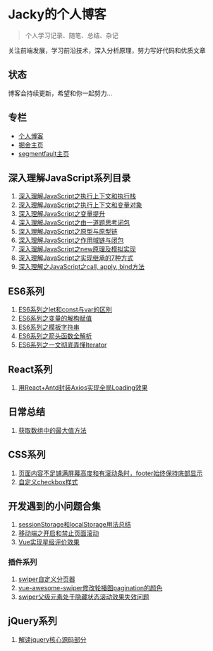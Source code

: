 # Jacky的个人博客

> 个人学习记录、随笔、总结、杂记

关注前端发展，学习前沿技术，深入分析原理，努力写好代码和优质文章

## 状态

博客会持续更新，希望和你一起努力...

## 专栏

* [个人博客](https://jacky-summer.github.io/)
* [掘金主页](https://juejin.im/user/5d77c17bf265da03c61e7c24)
* [segmentfault主页](https://segmentfault.com/u/jackysummer/articles)

## 深入理解JavaScript系列目录

1. [深入理解JavaScript之执行上下文和执行栈](https://github.com/Jacky-Summer/personal-blog/blob/master/%E6%B7%B1%E5%85%A5%E7%90%86%E8%A7%A3JavaScript%E7%B3%BB%E5%88%97/%E6%B7%B1%E5%85%A5%E7%90%86%E8%A7%A3JavaScript%E4%B9%8B%E6%89%A7%E8%A1%8C%E4%B8%8A%E4%B8%8B%E6%96%87%E5%92%8C%E6%89%A7%E8%A1%8C%E6%A0%88.md)
2. [深入理解JavaScript之执行上下文和变量对象](https://github.com/Jacky-Summer/personal-blog/blob/master/%E6%B7%B1%E5%85%A5%E7%90%86%E8%A7%A3JavaScript%E7%B3%BB%E5%88%97/%E6%B7%B1%E5%85%A5%E7%90%86%E8%A7%A3JavaScript%E4%B9%8B%E6%89%A7%E8%A1%8C%E4%B8%8A%E4%B8%8B%E6%96%87%E5%92%8C%E5%8F%98%E9%87%8F%E5%AF%B9%E8%B1%A1.md)
3. [深入理解JavaScript之变量提升](https://github.com/Jacky-Summer/personal-blog/blob/master/%E6%B7%B1%E5%85%A5%E7%90%86%E8%A7%A3JavaScript%E7%B3%BB%E5%88%97/%E6%B7%B1%E5%85%A5%E7%90%86%E8%A7%A3JavaScript%E4%B9%8B%E5%8F%98%E9%87%8F%E6%8F%90%E5%8D%87.md)
4. [深入理解JavaScript之由一道题思考闭包](https://github.com/Jacky-Summer/personal-blog/blob/master/%E6%B7%B1%E5%85%A5%E7%90%86%E8%A7%A3JavaScript%E7%B3%BB%E5%88%97/%E6%B7%B1%E5%85%A5%E7%90%86%E8%A7%A3JavaScript%E4%B9%8B%E7%94%B1%E4%B8%80%E9%81%93%E9%A2%98%E6%80%9D%E8%80%83%E9%97%AD%E5%8C%85.md)
5. [深入理解JavaScript之原型与原型链](https://github.com/Jacky-Summer/personal-blog/blob/master/%E6%B7%B1%E5%85%A5%E7%90%86%E8%A7%A3JavaScript%E7%B3%BB%E5%88%97/%E6%B7%B1%E5%85%A5%E7%90%86%E8%A7%A3JavaScript%E4%B9%8B%E5%8E%9F%E5%9E%8B%E4%B8%8E%E5%8E%9F%E5%9E%8B%E9%93%BE.md)
6. [深入理解JavaScript之作用域链与闭包](https://github.com/Jacky-Summer/personal-blog/blob/master/%E6%B7%B1%E5%85%A5%E7%90%86%E8%A7%A3JavaScript%E7%B3%BB%E5%88%97/%E6%B7%B1%E5%85%A5%E7%90%86%E8%A7%A3JavaScript%E4%B9%8B%E4%BD%9C%E7%94%A8%E5%9F%9F%E9%93%BE%E4%B8%8E%E9%97%AD%E5%8C%85.md)
7. [深入理解JavaScript之new原理及模拟实现](https://github.com/Jacky-Summer/personal-blog/blob/master/%E6%B7%B1%E5%85%A5%E7%90%86%E8%A7%A3JavaScript%E7%B3%BB%E5%88%97/%E6%B7%B1%E5%85%A5%E7%90%86%E8%A7%A3JavaScript%E4%B9%8B%20new%20%E5%8E%9F%E7%90%86%E5%8F%8A%E6%A8%A1%E6%8B%9F%E5%AE%9E%E7%8E%B0.md)
8. [深入理解JavaScript之实现继承的7种方式](https://github.com/Jacky-Summer/personal-blog/blob/master/%E6%B7%B1%E5%85%A5%E7%90%86%E8%A7%A3JavaScript%E7%B3%BB%E5%88%97/%E6%B7%B1%E5%85%A5%E7%90%86%E8%A7%A3JavaScript%E4%B9%8B%E5%AE%9E%E7%8E%B0%E7%BB%A7%E6%89%BF%E7%9A%847%E7%A7%8D%E6%96%B9%E5%BC%8F.md)
9. [深入理解之JavaScript之call, apply, bind方法](https://github.com/Jacky-Summer/personal-blog/blob/master/%E6%B7%B1%E5%85%A5%E7%90%86%E8%A7%A3JavaScript%E7%B3%BB%E5%88%97/%E6%B7%B1%E5%85%A5%E7%90%86%E8%A7%A3%E4%B9%8BJavaScript%E4%B9%8Bcall%2C%20apply%2C%20bind%E6%96%B9%E6%B3%95.md)

## ES6系列

1. [ES6系列之let和const与var的区别](https://github.com/Jacky-Summer/personal-blog/blob/master/ES6%E7%B3%BB%E5%88%97/ES6%E7%B3%BB%E5%88%97%E4%B9%8Blet%E5%92%8Cconst%E4%B8%8Evar%E7%9A%84%E5%8C%BA%E5%88%AB.md)
2. [ES6系列之变量的解构赋值](https://github.com/Jacky-Summer/personal-blog/blob/master/ES6%E7%B3%BB%E5%88%97/ES6%E7%B3%BB%E5%88%97%E4%B9%8B%E5%8F%98%E9%87%8F%E7%9A%84%E8%A7%A3%E6%9E%84%E8%B5%8B%E5%80%BC.md)
3. [ES6系列之模板字符串](https://github.com/Jacky-Summer/personal-blog/blob/master/ES6%E7%B3%BB%E5%88%97/ES6%E7%B3%BB%E5%88%97%E4%B9%8B%E6%A8%A1%E6%9D%BF%E5%AD%97%E7%AC%A6%E4%B8%B2.md)
4. [ES6系列之箭头函数全解析](https://github.com/Jacky-Summer/personal-blog/blob/master/ES6%E7%B3%BB%E5%88%97/ES6%E7%B3%BB%E5%88%97%E4%B9%8B%E7%AE%AD%E5%A4%B4%E5%87%BD%E6%95%B0%E5%85%A8%E8%A7%A3%E6%9E%90.md)
5. [ES6系列之一文彻底弄懂Iterator](https://github.com/Jacky-Summer/personal-blog/blob/master/ES6%E7%B3%BB%E5%88%97/ES6%E7%B3%BB%E5%88%97%E4%B9%8B%E4%B8%80%E6%96%87%E5%BD%BB%E5%BA%95%E5%BC%84%E6%87%82Iterator.md)

## React系列

1. [用React+Antd封装Axios实现全局Loading效果](https://github.com/Jacky-Summer/personal-blog/blob/master/React%E7%B3%BB%E5%88%97/%E7%94%A8React%2BAntd%E5%B0%81%E8%A3%85Axios%E5%AE%9E%E7%8E%B0%E5%85%A8%E5%B1%80Loading%E6%95%88%E6%9E%9C.md)

## 日常总结

1. [获取数组中的最大值方法](https://github.com/Jacky-Summer/personal-blog/blob/master/%E5%B8%B8%E7%94%A8%E6%96%B9%E6%B3%95%E6%80%BB%E7%BB%93/%E8%8E%B7%E5%8F%96%E6%95%B0%E7%BB%84%E4%B8%AD%E7%9A%84%E6%9C%80%E5%A4%A7%E5%80%BC%E6%96%B9%E6%B3%95.md)

## CSS系列

1. [页面内容不足铺满屏幕高度和有滚动条时，footer始终保持底部显示](https://github.com/Jacky-Summer/personal-blog/blob/master/%E5%BC%80%E5%8F%91%E9%81%87%E5%88%B0%E7%9A%84%E5%B0%8F%E9%97%AE%E9%A2%98%E5%90%88%E9%9B%86/CSS%E7%B3%BB%E5%88%97/%E9%A1%B5%E9%9D%A2%E5%86%85%E5%AE%B9%E4%B8%8D%E8%B6%B3%E9%93%BA%E6%BB%A1%E5%B1%8F%E5%B9%95%E9%AB%98%E5%BA%A6%E5%92%8C%E6%9C%89%E6%BB%9A%E5%8A%A8%E6%9D%A1%E6%97%B6%EF%BC%8Cfooter%E5%A7%8B%E7%BB%88%E4%BF%9D%E6%8C%81%E5%BA%95%E9%83%A8%E6%98%BE%E7%A4%BA.md)
2. [自定义checkbox样式](https://github.com/Jacky-Summer/personal-blog/blob/master/CSS%E7%B3%BB%E5%88%97/%E8%87%AA%E5%AE%9A%E4%B9%89checkbox%E6%A0%B7%E5%BC%8F.md)

## 开发遇到的小问题合集

1. [sessionStorage和localStorage用法总结](https://github.com/Jacky-Summer/personal-blog/blob/master/%E5%BC%80%E5%8F%91%E9%81%87%E5%88%B0%E7%9A%84%E5%B0%8F%E9%97%AE%E9%A2%98%E5%90%88%E9%9B%86/sessionStorage%E5%92%8ClocalStorage%E7%94%A8%E6%B3%95%E6%80%BB%E7%BB%93.md)
2. [移动端之开启和禁止页面滚动](https://github.com/Jacky-Summer/personal-blog/blob/master/%E5%BC%80%E5%8F%91%E9%81%87%E5%88%B0%E7%9A%84%E5%B0%8F%E9%97%AE%E9%A2%98%E5%90%88%E9%9B%86/%E7%A7%BB%E5%8A%A8%E7%AB%AF%E4%B9%8B%E5%BC%80%E5%90%AF%E5%92%8C%E7%A6%81%E6%AD%A2%E9%A1%B5%E9%9D%A2%E6%BB%9A%E5%8A%A8.md)
3. [Vue实现星级评价效果](https://github.com/Jacky-Summer/personal-blog/blob/master/%E5%BC%80%E5%8F%91%E9%81%87%E5%88%B0%E7%9A%84%E5%B0%8F%E9%97%AE%E9%A2%98%E5%90%88%E9%9B%86/Vue%E5%AE%9E%E7%8E%B0%E6%98%9F%E7%BA%A7%E8%AF%84%E4%BB%B7%E6%95%88%E6%9E%9C.md)

### 插件系列

1. [swiper自定义分页器](https://github.com/Jacky-Summer/personal-blog/blob/master/%E5%BC%80%E5%8F%91%E9%81%87%E5%88%B0%E7%9A%84%E5%B0%8F%E9%97%AE%E9%A2%98%E5%90%88%E9%9B%86/%E6%8F%92%E4%BB%B6%E7%B3%BB%E5%88%97/swiper%E8%87%AA%E5%AE%9A%E4%B9%89%E5%88%86%E9%A1%B5%E5%99%A8.md)
2. [vue-awesome-swiper修改轮播图pagination的颜色](https://github.com/Jacky-Summer/personal-blog/blob/master/%E5%BC%80%E5%8F%91%E9%81%87%E5%88%B0%E7%9A%84%E5%B0%8F%E9%97%AE%E9%A2%98%E5%90%88%E9%9B%86/%E6%8F%92%E4%BB%B6%E7%B3%BB%E5%88%97/vue-awesome-swiper%E4%BF%AE%E6%94%B9%E8%BD%AE%E6%92%AD%E5%9B%BEpagination%E7%9A%84%E9%A2%9C%E8%89%B2.md)
3. [swiper父级元素处于隐藏状态滚动效果失效问题](https://github.com/Jacky-Summer/personal-blog/blob/master/%E5%BC%80%E5%8F%91%E9%81%87%E5%88%B0%E7%9A%84%E5%B0%8F%E9%97%AE%E9%A2%98%E5%90%88%E9%9B%86/%E6%8F%92%E4%BB%B6%E7%B3%BB%E5%88%97/swiper%E7%88%B6%E7%BA%A7%E5%85%83%E7%B4%A0%E5%A4%84%E4%BA%8E%E9%9A%90%E8%97%8F%E7%8A%B6%E6%80%81%E6%BB%9A%E5%8A%A8%E6%95%88%E6%9E%9C%E5%A4%B1%E6%95%88%E9%97%AE%E9%A2%98.md)

## jQuery系列

1. [解读jquery核心源码部分](https://github.com/Jacky-Summer/personal-blog/blob/master/jQuery%E7%B3%BB%E5%88%97/%E8%A7%A3%E8%AF%BBjquery%E6%A0%B8%E5%BF%83%E6%BA%90%E7%A0%81%E9%83%A8%E5%88%86.md)